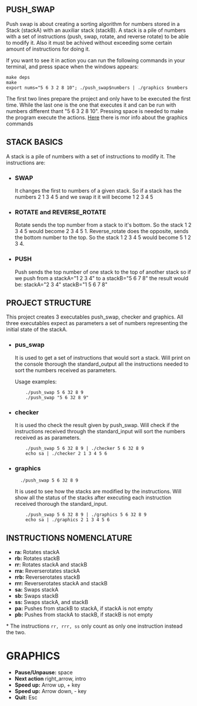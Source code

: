 ## PUSH_SWAP
Push swap is about creating a sorting algorithm for numbers stored in a Stack (stackA) with an auxiliar stack (stackB). A stack is a pile of numbers with a set of instructions (push, swap, rotate, and reverse rotate) to be able to modify it. Also it must be achived without exceeding some certain amount of instructions for doing it. 
 
If you want to see it in action you can run the following commands in your terminal, and press space when the windows appears:
```
make deps
make
export nums="5 6 3 2 8 10"; ./push_swap$numbers | ./graphics $numbers 
```

The first two lines prepare the project and only have to be executed the first time. While the last one is the one that executes it and can be run with numbers different thant "5 6 3 2 8 10". Pressing space is needed to make the program execute the actions. [Here](#graphics) there is mor info about the graphics commands

## STACK BASICS
A stack is a pile of numbers with a set of instructions to modify it. The instructions are:
- ### SWAP
  It changes the first to numbers of a given stack. So if a stack has the numbers 2 1 3 4 5 and we swap it it will become 1 2 3 4 5

- ### ROTATE and REVERSE_ROTATE
    Rotate sends the top number from a stack to it's bottom. So the stack 1 2 3 4 5 would become 2 3 4 5 1.
    Reverse_rotate does the opposite, sends the bottom number to the top. So the stack 1 2 3 4 5 would become 5 1 2 3 4.
- ### PUSH
    Push sends the top number of one stack to the top of another stack so if we push from a stackA="1 2 3 4" to a stackB="5 6 7 8" the result would be:
    stackA="2 3 4" stackB="1 5 6 7 8"

## PROJECT STRUCTURE
This project creates 3 executables push_swap, checker and graphics. All three executables expect as parameters a set of numbers representing the initial state of the stackA. 
- ### pus_swap
    It is used to get a set of instructions that would sort a stack.
    Will print on the console thorough the standard_output all the instructions needed to sort the numbers received as parameters.

    Usage examples:
    ```
        ./push_swap 5 6 32 8 9
        ./push_swap "5 6 32 8 9"
    ```
- ### checker 
    It is used tho check the result given by push_swap.
    Will check if the instructions received through the standard_input will sort the numbers received as as parameters.
    ```
        ./push_swap 5 6 32 8 9 | ./checker 5 6 32 8 9
        echo sa | ./checker 2 1 3 4 5 6
    ```
- ### graphics
        ./push_swap 5 6 32 8 9
    It is used to see how the stacks are modified by the instructions.
    Will show all the status of the stacks after executing each instruction received thorough the standard_input.
    ```
        ./push_swap 5 6 32 8 9 | ./graphics 5 6 32 8 9
        echo sa | ./graphics 2 1 3 4 5 6
    ```

## INSTRUCTIONS NOMENCLATURE
- **ra:** Rotates stackA
- **rb:** Rotates stackB
- **rr:** Rotates stackA and stackB
- **rra:** Reverserotates stackA
- **rrb:** Reverserotates stackB
- **rrr:** Reverserotates stackA and stackB
- **sa:** Swaps stackA
- **sb:** Swaps stackB
- **ss:** Swaps stackA, and stackB
- **pa:** Pushes from stackB to stackA, if stackA is not empty
- **pb:** Pushes from stackA to stackB, if stackB is not empty  

\* The instructions `rr, rrr, ss` only count as only one instruction instead the two. 

# GRAPHICS
- **Pause/Unpause:** space
- **Next action** right_arrow, intro
- **Speed up:** Arrow up, + key
- **Speed up:** Arrow down, - key
- **Quit:** Esc 